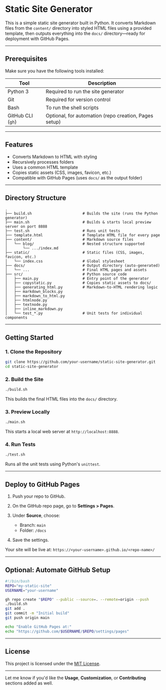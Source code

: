 # Static Site Generator

This is a simple static site generator built in Python. It converts Markdown files from the `content/` directory into styled HTML files using a provided template, then outputs everything into the `docs/` directory—ready for deployment with GitHub Pages.

---

## Prerequisites

Make sure you have the following tools installed:

| Tool              | Description                                           |
| ----------------- | ----------------------------------------------------- |
| Python 3          | Required to run the site generator                    |
| Git               | Required for version control                          |
| Bash              | To run the shell scripts                              |
| GitHub CLI (`gh`) | Optional, for automation (repo creation, Pages setup) |

---

## Features

* Converts Markdown to HTML with styling
* Recursively processes folders
* Uses a common HTML template
* Copies static assets (CSS, images, favicon, etc.)
* Compatible with GitHub Pages (uses `docs/` as the output folder)

---

## Directory Structure

```text
.
├── build.sh                       # Builds the site (runs the Python generator)
├── main.sh                        # Builds & starts local preview server on port 8888
├── test.sh                        # Runs unit tests
├── template.html                  # Template HTML file for every page
├── content/                       # Markdown source files
│   └── blog/                      # Nested structure supported
│       └── .../index.md
├── static/                        # Static files (CSS, images, favicon, etc.)
│   └── index.css                  # Global stylesheet
├── docs/                          # Output directory (auto-generated)
│   └── ...                        # Final HTML pages and assets
├── src/                           # Python source code
│   ├── main.py                    # Entry point of the generator
│   ├── copystatic.py              # Copies static assets to docs/
│   ├── generating_html.py         # Markdown-to-HTML rendering logic
│   ├── markdown_blocks.py
│   ├── markdown_to_html.py
│   ├── htmlnode.py
│   ├── textnode.py
│   ├── inline_markdown.py
│   └── test_*.py                  # Unit tests for individual components
```

---

## Getting Started

### 1. Clone the Repository

```bash
git clone https://github.com/your-username/static-site-generator.git
cd static-site-generator
```

### 2. Build the Site

```bash
./build.sh
```

This builds the final HTML files into the `docs/` directory.

### 3. Preview Locally

```bash
./main.sh
```

This starts a local web server at `http://localhost:8888`.

### 4. Run Tests

```bash
./test.sh
```

Runs all the unit tests using Python's `unittest`.

---

## Deploy to GitHub Pages

1. Push your repo to GitHub.
2. On the GitHub repo page, go to **Settings > Pages**.
3. Under **Source**, choose:

   * Branch: `main`
   * Folder: `/docs`
4. Save the settings.

Your site will be live at:
`https://<your-username>.github.io/<repo-name>/`

---

## Optional: Automate GitHub Setup

```bash
#!/bin/bash
REPO="my-static-site"
USERNAME="your-username"

gh repo create "$REPO" --public --source=. --remote=origin --push
./build.sh
git add .
git commit -m "Initial build"
git push origin main

echo "Enable GitHub Pages at:"
echo "https://github.com/$USERNAME/$REPO/settings/pages"
```

---

## License

This project is licensed under the [MIT License](LICENSE).

---

Let me know if you'd like the **Usage**, **Customization**, or **Contributing** sections added as well.

